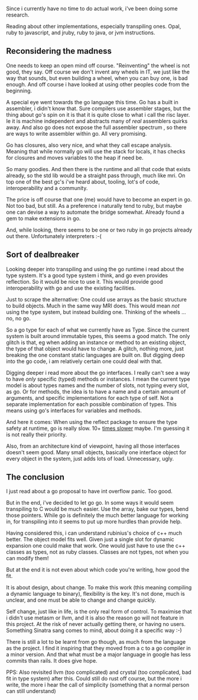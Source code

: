 Since i currently have no time to do actual work, i've been doing some research.

Reading about other implementations, especially transpiling ones. Opal, ruby to
javascript, and jruby, ruby to java, or jvm instructions.

## Reconsidering the madness

One needs to keep an open mind off course. "Reinventing" the wheel is not good, they
say. Off course we don't invent any wheels in IT, we just like the way that sounds,
but even building a wheel, when you can buy one, is bad enough.
And off course i have looked at using other peoples code from the beginning.

A special eye went towards the go language this time. Go has a built in assembler, i
didn't know that. Sure compilers use assembler stages, but the thing about go's
spin on it is that it is quite close to what i call the risc layer. Ie it is machine
independent and abstracts many of *real* assemblers quirks away. And also go does
not expose the full assembler spectrum , so there are ways to write assembler within
go. All very promising.

Go has closures, also very nice, and what they call escape analysis. Meaning that while
normally go will use the stack for locals, it has checks for closures and moves
variables to the heap if need be.

So many goodies. And then there is the runtime and all that code that exists already,
so the std lib would be a straight pass through, much like mri. On top one of the best
gc's i've heard about, tooling, lot's of code, interoperability and a community.

The price is off course that one (me) would have to become an expert in go. Not too
bad, but still. As a preference i naturally tend to ruby, but maybe one can devise
a way to automate the bridge somewhat. Already found a gem to make extensions in go.

And, while looking, there seems to be one or two ruby in go projects already out there.
Unfortunately interpreters :-(

## Sort of dealbreaker

Looking deeper into transpiling and using the go runtime i read about the type system.
It's a good type system i think, and go even provides reflection. So it would be
nice to use it. This would provide good interoperability with go and use the existing
facilities.

Just to scrape the alternative: One could use arrays as the basic structure to build
objects. Much in the same way MRI does. This would mean *not* using the type system,
but instead building one. Thinking of the wheels ... no, no go.

So a go type for each of what we currently have as Type. Since the current system
is built around immutable types, this seems a good match. The only glitch is that,
eg when adding an instance or method to an existing object, the type of that object
would have to change. A glitch, nothing more, just breaking the one constant static
languages are built on. But digging deep into the go code, i am relatively
certain one could deal with that.

Digging deeper i read more about the go interfaces. I really can't see a way to have
*only* specific (typed) methods or instances. I mean the current type model is about
types names and the number of slots, not typing every slot, as go. Or for methods,
the idea is to have a name and a certain amount of arguments, and specific implementations for each type of self. Not a separate implementation for each possible combination of types. This means using go's interfaces for variables and methods.

And here it comes: When using the reflect package to ensure the type safety at runtime,
go is really slow.
10+ [times slower](http://blog.burntsushi.net/type-parametric-functions-golang/)
maybe. I'm guessing it is not really their priority.

Also, from an architecture kind of viewpoint, having all those interfaces doesn't seem
good. Many small objects, basically one interface object for every object
in the system, just adds lots of load. Unnecessary, ugly.

## The conclusion

I just read about a go proposal to have int overflow panic. Too good.

But in the end, i've decided to let go go. In some ways it would seem transpiling
to C would be much easier. Use the array, bake our types, bend those pointers.
While go is definitely the much better language for working in, for transpiling into
it seems to put up more hurdles than provide help.

Having considered this, i can understand rubinius's choice of c++ much better.
The object model fits well. Given just a single slot for dynamic expansion one
could make that work. One would just have to use the c++ classes as types, not as ruby
classes. Classes are not types, not when you can modify them!

But at the end it is not even about which code you're writing, how good the fit.

It is about design, about change. To make this work (this meaning compiling a dynamic language to binary), flexibility is the key. It's not done, much is unclear, and one
must be able to change and change quickly.

Self change, just like in life, is the only real form of control. To maximise that
i didn't use metasm or llvm, and it is also the reason go will not feature in this
project. At the risk of never actually getting there, or having no users. Something
Sinatra sang comes to mind, about doing it a specific way :-)

There is still a lot to be learnt from go though, as much from the language as the
project. I find it inspiring that they moved from a c to a go compiler in a minor
version. And that what must be a major language in google has less commits than
rails. It does give hope.

PPS: Also revisited llvm (too complicated) and crystal (too complicated, bad fit in
type system) after this. Could still do rust off course, but the more i write, the
more i  hear the call of simplicity (something that a normal person can still understand)
